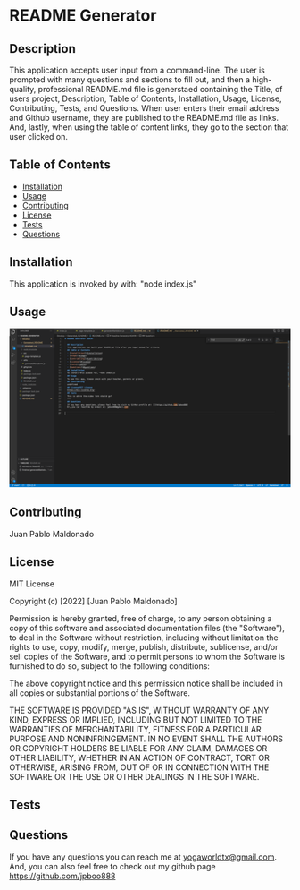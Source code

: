 # README Generator

## Description

This application accepts user input from a command-line.  The user is prompted with many questions and sections to fill out, and then a high-quality, professional README.md file is generstaed containing the Title, of users project, Description, Table of Contents, Installation, Usage, License, Contributing, Tests, and Questions.  When user enters their email address and Github username, they are published to the README.md file as links.  And, lastly, when using the table of content links, they go to the section that user clicked on.

## Table of Contents
- [Installation](#installation)
- [Usage](#usage)
- [Contributing](#contributing)
- [License](#license)
- [Tests](#tests)
- [Questions](#questions)

## Installation

This application is invoked by with: "node index.js"

## Usage

![screenshot](./README%20screenshot.png)

## Contributing

Juan Pablo Maldonado

## License

MIT License

Copyright (c) [2022] [Juan Pablo Maldonado]

Permission is hereby granted, free of charge, to any person obtaining a copy
of this software and associated documentation files (the "Software"), to deal
in the Software without restriction, including without limitation the rights
to use, copy, modify, merge, publish, distribute, sublicense, and/or sell
copies of the Software, and to permit persons to whom the Software is
furnished to do so, subject to the following conditions:

The above copyright notice and this permission notice shall be included in all
copies or substantial portions of the Software.

THE SOFTWARE IS PROVIDED "AS IS", WITHOUT WARRANTY OF ANY KIND, EXPRESS OR
IMPLIED, INCLUDING BUT NOT LIMITED TO THE WARRANTIES OF MERCHANTABILITY,
FITNESS FOR A PARTICULAR PURPOSE AND NONINFRINGEMENT. IN NO EVENT SHALL THE
AUTHORS OR COPYRIGHT HOLDERS BE LIABLE FOR ANY CLAIM, DAMAGES OR OTHER
LIABILITY, WHETHER IN AN ACTION OF CONTRACT, TORT OR OTHERWISE, ARISING FROM,
OUT OF OR IN CONNECTION WITH THE SOFTWARE OR THE USE OR OTHER DEALINGS IN THE
SOFTWARE.

## Tests

## Questions
If you have any questions you can reach me at yogaworldtx@gmail.com.  And, you can also feel free to check out my github page https://github.com/jpboo888